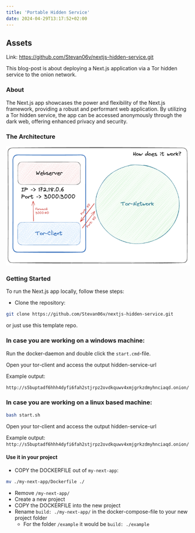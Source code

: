 ```yaml
---
title: 'Portable Hidden Service'
date: 2024-04-29T13:17:52+02:00
---
```


<!--- When running hugo new every site inherits this content :) -->


## Assets

Link: https://github.com/Stevan06v/nextjs-hidden-service.git

This blog-post is about deploying a Next.js application via a Tor hidden service to the onion network.

### About

The Next.js app showcases the power and flexibility of the Next.js framework, providing a robust and performant web application. By utilizing a Tor hidden service, the app can be accessed anonymously through the dark web, offering enhanced privacy and security.

### The Architecture 
![architecture](./img/architecture.png)


### Getting Started

To run the Next.js app locally, follow these steps:

* Clone the repository:

```bash
git clone https://github.com/Stevan06v/nextjs-hidden-service.git
```

or just use this template repo.

### In case you are working on a windows machine:

Run the docker-daemon and double click the `start.cmd`-file.

Open your tor-client and access the output hidden-service-url 

Example output: 

```text
http://s5buptadf6hhh4dyfi6fah2stjrpz2ovdkquwv4xmjgrkzdmyhnciaqd.onion/
```

### In case you are working on a linux based machine:

```bash
bash start.sh
```

Open your tor-client and access the output hidden-service-url 

Example output: `http://s5buptadf6hhh4dyfi6fah2stjrpz2ovdkquwv4xmjgrkzdmyhnciaqd.onion/`


#### Use it in your project
* COPY the DOCKERFILE out of `my-next-app`:

```bash
mv ./my-next-app/Dockerfile ./
```

* Remove `/my-next-app/`
* Create a new project 
* COPY the DOCKERFILE into the new project 
* Rename `build: ./my-next-app/` in the docker-compose-file to your new project folder
    * For the folder `/example` it would be  `build: ./example`

